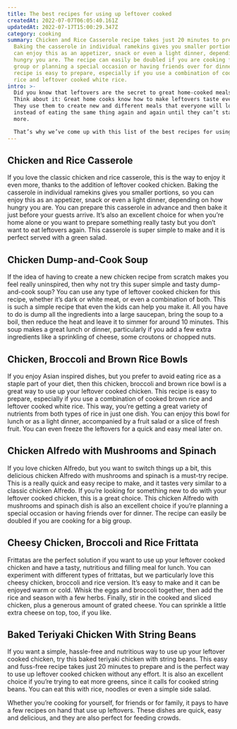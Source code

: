 ```yaml
---
title: The best recipes for using up leftover cooked
createdAt: 2022-07-07T06:05:40.161Z
updatedAt: 2022-07-17T15:00:29.347Z
category: cooking
summary: Chicken and Rice Casserole recipe takes just 20 minutes to prepare.
  Baking the casserole in individual ramekins gives you smaller portions, so you
  can enjoy this as an appetizer, snack or even a light dinner, depending on how
  hungry you are. The recipe can easily be doubled if you are cooking for a big
  group or planning a special occasion or having friends over for dinner. The
  recipe is easy to prepare, especially if you use a combination of cooked brown
  rice and leftover cooked white rice.
intro: >-
  Did you know that leftovers are the secret to great home-cooked meals?
  Think about it: Great home cooks know how to make leftovers taste even better.
  They use them to create new and different meals that everyone will love,
  instead of eating the same thing again and again until they can’t stand it any
  more.

  That’s why we’ve come up with this list of the best recipes for using up leftover cooked chicken. These recipes are quick and easy to make, but they also tick all the right boxes in terms of taste, nutrition and ease of preparation. In other words, not only do they all use up your leftovers in a delicious way, but they also make your life easier so you won’t feel like you have to avoid cooking another chicken dish again just because you’re fed up with leftovers!
---
```


## Chicken and Rice Casserole

If you love the classic chicken and rice casserole, this is the way to enjoy it even more, thanks to the addition of leftover cooked chicken.
Baking the casserole in individual ramekins gives you smaller portions, so you can enjoy this as an appetizer, snack or even a light dinner, depending on how hungry you are.
You can prepare this casserole in advance and then bake it just before your guests arrive. It’s also an excellent choice for when you’re home alone or you want to prepare something really tasty but you don’t want to eat leftovers again.
This casserole is super simple to make and it is perfect served with a green salad.

## Chicken Dump-and-Cook Soup

If the idea of having to create a new chicken recipe from scratch makes you feel really uninspired, then why not try this super simple and tasty dump-and-cook soup?
You can use any type of leftover cooked chicken for this recipe, whether it’s dark or white meat, or even a combination of both.
This is such a simple recipe that even the kids can help you make it. All you have to do is dump all the ingredients into a large saucepan, bring the soup to a boil, then reduce the heat and leave it to simmer for around 10 minutes.
This soup makes a great lunch or dinner, particularly if you add a few extra ingredients like a sprinkling of cheese, some croutons or chopped nuts.

## Chicken, Broccoli and Brown Rice Bowls

If you enjoy Asian inspired dishes, but you prefer to avoid eating rice as a staple part of your diet, then this chicken, broccoli and brown rice bowl is a great way to use up your leftover cooked chicken.
This recipe is easy to prepare, especially if you use a combination of cooked brown rice and leftover cooked white rice. This way, you’re getting a great variety of nutrients from both types of rice in just one dish.
You can enjoy this bowl for lunch or as a light dinner, accompanied by a fruit salad or a slice of fresh fruit. You can even freeze the leftovers for a quick and easy meal later on.

## Chicken Alfredo with Mushrooms and Spinach

If you love chicken Alfredo, but you want to switch things up a bit, this delicious chicken Alfredo with mushrooms and spinach is a must-try recipe.
This is a really quick and easy recipe to make, and it tastes very similar to a classic chicken Alfredo. If you’re looking for something new to do with your leftover cooked chicken, this is a great choice.
This chicken Alfredo with mushrooms and spinach dish is also an excellent choice if you’re planning a special occasion or having friends over for dinner. The recipe can easily be doubled if you are cooking for a big group.

## Cheesy Chicken, Broccoli and Rice Frittata

Frittatas are the perfect solution if you want to use up your leftover cooked chicken and have a tasty, nutritious and filling meal for lunch.
You can experiment with different types of frittatas, but we particularly love this cheesy chicken, broccoli and rice version. It’s easy to make and it can be enjoyed warm or cold.
Whisk the eggs and broccoli together, then add the rice and season with a few herbs. Finally, stir in the cooked and sliced chicken, plus a generous amount of grated cheese. You can sprinkle a little extra cheese on top, too, if you like.

## Baked Teriyaki Chicken With String Beans

If you want a simple, hassle-free and nutritious way to use up your leftover cooked chicken, try this baked teriyaki chicken with string beans.
This easy and fuss-free recipe takes just 20 minutes to prepare and is the perfect way to use up leftover cooked chicken without any effort.
It is also an excellent choice if you’re trying to eat more greens, since it calls for cooked string beans. You can eat this with rice, noodles or even a simple side salad.

Whether you’re cooking for yourself, for friends or for family, it pays to have a few recipes on hand that use up leftovers. These dishes are quick, easy and delicious, and they are also perfect for feeding crowds.
